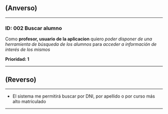 ## (Anverso)
---

### **ID:** 002 **Buscar alumno**

Como **profesor, usuario de la aplicacion** quiero *poder disponer de una herramienta de búsqueda de los alumnos* para *acceder a información de interés de los mismos*

__Prioridad: 1__

---

## (Reverso)

---

* El sistema me permitirá buscar por DNI, por apellido o por curso más alto matriculado

---
